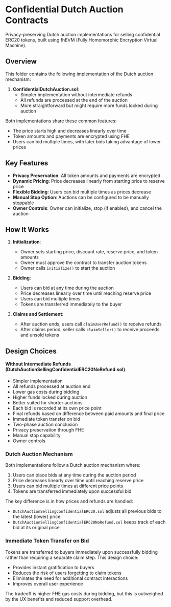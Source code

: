 # Confidential Dutch Auction Contracts

Privacy-preserving Dutch auction implementations for selling confidential ERC20 tokens, built using fhEVM (Fully Homomorphic Encryption Virtual Machine).

## Overview

This folder contains the following implementation of the Dutch auction mechanism:

1. **ConfidentialDutchAuction.sol**:
   - Simpler implementation without intermediate refunds
   - All refunds are processed at the end of the auction
   - More straightforward but might require more funds locked during auction

Both implementations share these common features:
- The price starts high and decreases linearly over time
- Token amounts and payments are encrypted using FHE
- Users can bid multiple times, with later bids taking advantage of lower prices

## Key Features

- **Privacy Preservation**: All token amounts and payments are encrypted
- **Dynamic Pricing**: Price decreases linearly from starting price to reserve price
- **Flexible Bidding**: Users can bid multiple times as prices decrease
- **Manual Stop Option**: Auctions can be configured to be manually stoppable
- **Owner Controls**: Owner can initialize, stop (if enabled), and cancel the auction

## How It Works

1. **Initialization**:
   - Owner sets starting price, discount rate, reserve price, and token amounts
   - Owner must approve the contract to transfer auction tokens
   - Owner calls `initialize()` to start the auction

2. **Bidding**:
   - Users can bid at any time during the auction
   - Price decreases linearly over time until reaching reserve price
   - Users can bid multiple times
   - Tokens are transferred immediately to the buyer

3. **Claims and Settlement**:
   - After auction ends, users call `claimUserRefund()` to receive refunds
   - After claims period, seller calls `claimSeller()` to receive proceeds and unsold tokens

## Design Choices

#### Without Intermediate Refunds (DutchAuctionSellingConfidentialERC20NoRefund.sol)
- Simpler implementation
- All refunds processed at auction end
- Lower gas costs during bidding
- Higher funds locked during auction
- Better suited for shorter auctions
- Each bid is recorded at its own price point
- Final refunds based on difference between paid amounts and final price
- Immediate token transfer on bid
- Two-phase auction conclusion
- Privacy preservation through FHE
- Manual stop capability
- Owner controls

### Dutch Auction Mechanism
Both implementations follow a Dutch auction mechanism where:

1. Users can place bids at any time during the auction period
2. Price decreases linearly over time until reaching reserve price
3. Users can bid multiple times at different price points
4. Tokens are transferred immediately upon successful bid

The key difference is in how prices and refunds are handled:
- `DutchAuctionSellingConfidentialERC20.sol` adjusts all previous bids to the latest (lower) price
- `DutchAuctionSellingConfidentialERC20NoRefund.sol` keeps track of each bid at its original price

### Immediate Token Transfer on Bid
Tokens are transferred to buyers immediately upon successfully bidding rather than requiring a separate claim step. This design choice:

- Provides instant gratification to buyers
- Reduces the risk of users forgetting to claim tokens
- Eliminates the need for additional contract interactions
- Improves overall user experience

The tradeoff is higher FHE gas costs during bidding, but this is outweighed by the UX benefits and reduced support overhead.

